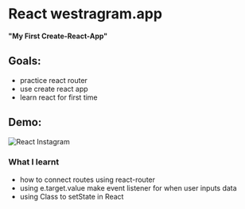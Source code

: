 # React westragram.app

**"My First Create-React-App"**

## Goals:

- practice react router
- use create react app
- learn react for first time

## Demo:

![React Instagram](./demo/demo.gif)

### What I learnt

- how to connect routes using react-router
- using e.target.value make event listener for when user inputs data
- using Class to setState in React
